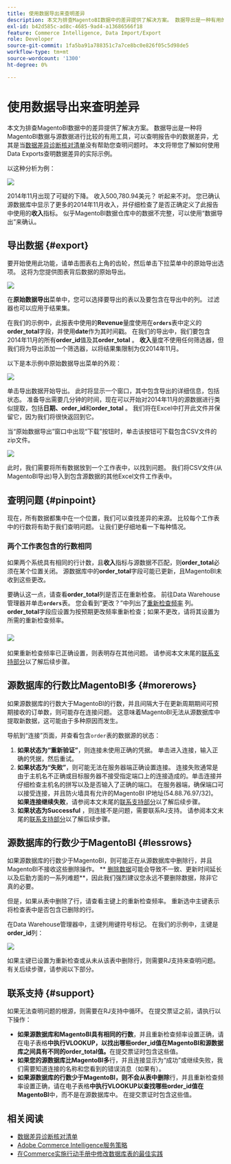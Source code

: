 ```yaml
---
title: 使用数据导出来查明差异
description: 本文为排查MagentoBI数据中的差异提供了解决方案。 数据导出是一种有用的工具，可用于将MagentoBI数据与源数据进行比较，以查明报告中的数据差异，尤其是在[数据差异诊断核对清单](https://experienceleague.adobe.com/en/docs/commerce-knowledge-base/kb/troubleshooting/miscellaneous/diagnosing-a-data-discrepancy)无法帮助您查明问题时。 本文将带您了解如何使用Data Exports查明数据差异的实际示例。
exl-id: b42d585c-ad8c-4685-9ad4-a13686566f18
feature: Commerce Intelligence, Data Import/Export
role: Developer
source-git-commit: 1fa5ba91a788351c7a7ce8bc0e826f05c5d98de5
workflow-type: tm+mt
source-wordcount: '1300'
ht-degree: 0%

---
```


# 使用数据导出来查明差异

本文为排查MagentoBI数据中的差异提供了解决方案。 数据导出是一种将MagentoBI数据与源数据进行比较的有用工具，可以查明报告中的数据差异，尤其是当[数据差异诊断核对清单](https://experienceleague.adobe.com/en/docs/commerce-knowledge-base/kb/troubleshooting/miscellaneous/diagnosing-a-data-discrepancy)没有帮助您查明问题时。 本文将带您了解如何使用Data Exports查明数据差异的实际示例。

以这种分析为例：

![](assets/Exports_Discrepancies_1.png)

2014年11月出现了可疑的下降。 收入500,780.94美元？ 听起来不对。 您已确认源数据库中显示了更多的2014年11月收入，并仔细检查了是否正确定义了此报告中使用的&#x200B;**收入**&#x200B;指标。 似乎MagentoBI数据仓库中的数据不完整，可以使用“数据导出”来确认。

## 导出数据 {#export}

要开始使用此功能，请单击图表右上角的齿轮，然后单击下拉菜单中的原始导出选项。 这将为您提供图表背后数据的原始导出。

![](assets/Export_Discrepancies_5.gif)

在&#x200B;**原始数据导出**&#x200B;菜单中，您可以选择要导出的表以及要包含在导出中的列。 过滤器也可以应用于结果集。

在我们的示例中，此报表中使用的&#x200B;**Revenue**&#x200B;量度使用在&#x200B;**`orders`**&#x200B;表中定义的&#x200B;**order\_total**&#x200B;字段，并使用&#x200B;**date**&#x200B;作为其时间戳。 在我们的导出中，我们要包含2014年11月的所有&#x200B;**order\_id**&#x200B;值及其&#x200B;**order\_total** 。 **收入**&#x200B;量度不使用任何筛选器，但我们将为导出添加一个筛选器，以将结果集限制为仅2014年11月。

以下是本示例中原始数据导出菜单的外观：

![](assets/Exports_Discrepancies_2.png)

单击导出数据开始导出。 此时将显示一个窗口，其中包含导出的详细信息，包括状态。 准备导出需要几分钟的时间，现在可以开始对2014年11月的源数据进行类似提取，包括&#x200B;**日期、order\_id**&#x200B;和&#x200B;**order\_total** 。 我们将在Excel中打开此文件并保留它，因为我们将很快返回到它。

当“原始数据导出”窗口中出现“下载”按钮时，单击该按钮可下载包含CSV文件的zip文件。

![](assets/Export_Discrepancies_6.png)

此时，我们需要将所有数据放到一个工作表中，以找到问题。 我们将CSV文件(从MagentoBI导出)导入到包含源数据的其他Excel文件工作表中。

## 查明问题 {#pinpoint}

现在，所有数据都集中在一个位置，我们可以查找差异的来源。 比较每个工作表中的行数将有助于我们查明问题。 让我们更仔细地看一下每种情况。

### 两个工作表包含的行数相同

如果两个系统具有相同的行计数，且&#x200B;**收入**&#x200B;指标与源数据不匹配，则&#x200B;**order\_total**&#x200B;必须在某个位置关闭。 源数据库中的&#x200B;**order\_total**&#x200B;字段可能已更新，且MagentoBI未收到这些更改。

要确认这一点，请查看&#x200B;**order\_total**&#x200B;列是否正在重新检查。 前往Data Warehouse管理器并单击&#x200B;**`orders`**&#x200B;表。 您会看到“更改？”中列出了[重新检查频率](https://experienceleague.adobe.com/docs/commerce-business-intelligence/mbi/analyze/warehouse-manager/cfg-data-rechecks.html) 列。 **order\_total**&#x200B;字段应设置为按预期更改频率重新检查；如果不更改，请将其设置为所需的重新检查频率。

### ![](assets/Export_Discrepancies_4.gif)

如果重新检查频率已正确设置，则表明存在其他问题。 请参阅本文末尾的[联系支持部分](#support)以了解后续步骤。

## 源数据库的行数比MagentoBI多 {#morerows}

如果源数据库的行数大于MagentoBI的行数，并且间隔大于在更新周期期间可预期接收的订单数，则可能存在连接问题。 这意味着MagentoBI无法从源数据库中提取新数据，这可能由于多种原因而发生。

导航到“连接”页面，并查看包含`order`表的数据源的状态：

1. **如果状态为“重新验证”**，则连接未使用正确的凭据。 单击进入连接，输入正确的凭据，然后重试。
1. **如果状态为“失败”**，则可能无法在服务器端正确设置连接。 连接失败通常是由于主机名不正确或目标服务器不接受指定端口上的连接造成的。单击连接并仔细检查主机名的拼写以及是否输入了正确的端口。 在服务器端，确保端口可以接受连接，并且防火墙具有允许的MagentoBI IP地址(54.88.76.97/32)。 **如果连接继续失败**，请参阅本文末尾的[联系支持部分](#support)以了解后续步骤。
1. **如果状态为Successful** ，则连接不是问题，需要联系RJ支持。 请参阅本文末尾的[联系支持部分](#support)以了解后续步骤。

## 源数据库的行数少于MagentoBI {#lessrows}

如果源数据库的行数少于MagentoBI，则可能正在从源数据库中删除行，并且MagentoBI不接收这些删除操作。 ** [删除数据](https://experienceleague.adobe.com/docs/commerce-business-intelligence/mbi/best-practices/data/opt-db-analysis.html)可能会导致不一致、更新时间延长以及后勤方面的一系列难题**，因此我们强烈建议您永远不要删除数据，除非它真的必要。

但是，如果从表中删除了行，请查看主键上的重新检查频率。 重新选中主键表示将检查表中是否包含已删除的行。

在Data Warehouse管理器中，主键列用键符号标记。 在我们的示例中，主键是&#x200B;**order\_id**&#x200B;列：

![](assets/Export_Discrepancies_3.png)

如果主键已设置为重新检查或从未从该表中删除行，则需要RJ支持来查明问题。 有关后续步骤，请参阅以下部分。

## 联系支持 {#support}

如果无法查明问题的根源，则需要在RJ支持中循环。 在提交票证之前，请执行以下操作：

* **如果源数据库和MagentoBI具有相同的行数**，并且重新检查频率设置正确，请在电子表格&#x200B;**中执行VLOOKUP，以找出哪些order\_id值在MagentoBI和源数据库之间具有不同的order\_total值。**&#x200B;在提交票证时包含这些值。
* **如果您的源数据库比MagentoBI多**&#x200B;行，并且连接显示为“成功”或继续失败，我们需要知道连接的名称和您看到的错误消息（如果有）。
* **如果源数据库的行数少于MagentoBI，则不会从表中删除**&#x200B;行，并且重新检查频率设置正确，请在电子表格&#x200B;**中执行VLOOKUP以查找哪些order\_id值在MagentoBI**&#x200B;中，而不是在源数据库中。 在提交票证时包含这些值。

## 相关阅读

* [数据差异诊断核对清单](https://experienceleague.adobe.com/en/docs/commerce-knowledge-base/kb/troubleshooting/miscellaneous/diagnosing-a-data-discrepancy)
* [Adobe Commerce Intelligence服务策略](https://experienceleague.adobe.com/en/docs/commerce-knowledge-base/kb/troubleshooting/miscellaneous/mbi-service-policies)
* [在Commerce实施行动手册中修改数据库表的最佳实践](https://experienceleague.adobe.com/en/docs/commerce-operations/implementation-playbook/best-practices/development/modifying-core-and-third-party-tables#why-adobe-recommends-avoiding-modifications)

